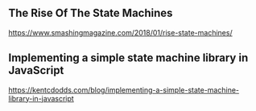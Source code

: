 ## The Rise Of The State Machines

https://www.smashingmagazine.com/2018/01/rise-state-machines/

## Implementing a simple state machine library in JavaScript

https://kentcdodds.com/blog/implementing-a-simple-state-machine-library-in-javascript
